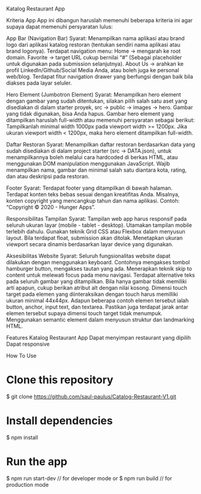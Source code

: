Katalog Restaurant App


Kriteria App
App ini dibangun haruslah memenuhi beberapa kriteria ini agar supaya dapat memenuhi persyaratan lulus:

App Bar (Navigation Bar) Syarat: Menampilkan nama aplikasi atau brand logo dari aplikasi katalog restoran (tentukan sendiri nama aplikasi atau brand logonya). Terdapat navigation menu: Home → mengarah ke root domain. Favorite → target URL cukup bernilai “#” (Sebagai placeholder untuk digunakan pada submission selanjutnya). About Us → arahkan ke profil LinkedIn/Github/Social Media Anda, atau boleh juga ke personal web/blog. Terdapat fitur navigation drawer yang berfungsi dengan baik bila diakses pada layar seluler.

Hero Element (Jumbotron Element) Syarat: Menampilkan hero element dengan gambar yang sudah ditentukan, silakan pilih salah satu aset yang disediakan di dalam starter proyek, src → public → images → hero. Gambar yang tidak digunakan, bisa Anda hapus. Gambar hero element yang ditampilkan haruslah full-width atau memenuhi persyaratan sebagai berikut: Tampilkanlah minimal width 1000px pada viewport width >= 1200px. Jika ukuran viewport width < 1200px, maka hero element ditampilkan full-width.

Daftar Restoran Syarat: Menampilkan daftar restoran berdasarkan data yang sudah disediakan di dalam project starter (src → DATA.json), untuk menampilkannya boleh melalui cara hardcoded di berkas HTML, atau menggunakan DOM manipulation menggunakan JavaScript. Wajib menampilkan nama, gambar dan minimal salah satu diantara kota, rating, dan atau deskripsi pada restoran.

Footer Syarat: Terdapat footer yang ditampilkan di bawah halaman. Terdapat konten teks bebas sesuai dengan kreatifitas Anda. Misalnya, konten copyright yang mencangkup tahun dan nama aplikasi. Contoh: “Copyright © 2020 - Hunger Apps”.

Responsibilitas Tampilan Syarat: Tampilan web app harus responsif pada seluruh ukuran layar (mobile - tablet - desktop). Utamakan tampilan mobile terlebih dahulu. Gunakan teknik Grid CSS atau Flexbox dalam menyusun layout. Bila terdapat float, submission akan ditolak. Menetapkan ukuran viewport secara dinamis berdasarkan layar device yang digunakan.

Aksesibilitas Website Syarat: Seluruh fungsionalitas website dapat dilakukan dengan menggunakan keyboard. Contohnya mengakses tombol hamburger button, mengakses tautan yang ada. Menerapkan teknik skip to content untuk melewati focus pada menu navigasi. Terdapat alternative teks pada seluruh gambar yang ditampilkan. Bila hanya gambar tidak memiliki arti apapun, cukup berikan atribut alt dengan nilai kosong. Dimensi touch target pada elemen yang diinteraksikan dengan touch harus memilliki ukuran minimal 44x44px. Adapun beberapa contoh elemen tersebut ialah button, anchor, input text, dan textarea. Pastikan juga terdapat jarak antar elemen tersebut supaya dimensi touch target tidak menumpuk. Menggunakan semantic element dalam menyusun struktur dan landmarking HTML.

Features Katalog Restaurant App
Dapat menyimpan restaurant yang dipilih
Dapat responsive


How To Use
# Clone this repository
$ git clone https://github.com/saul-paulus/Catalog-Restaurant-V1.git

# Install dependencies
$ npm install

# Run the app
$ npm run start-dev // for developer mode
or
$ npm run build // for production mode
